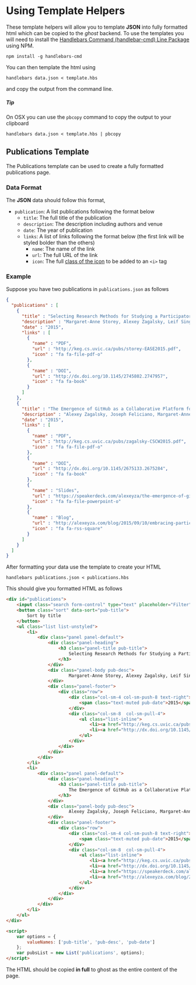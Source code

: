 # Using Template Helpers

These template helpers will allow you to template __JSON__ into fully formatted html which can be copied to the _ghost_ backend. To use the templates you will need to install the [Handlebars Command (handlebar-cmd) Line Package](https://www.npmjs.com/package/handlebars-cmd) using NPM.

```
npm install -g handlebars-cmd
```

You can then template the html using

```
handlebars data.json < template.hbs
```

and copy the output from the command line.

##### Tip

On OSX you can use the `pbcopy` command to copy the output to your clipboard

```
handlebars data.json < template.hbs | pbcopy
```

## Publications Template

The Publications template can be used to create a fully formatted publications page.

### Data Format

The __JSON__ data should follow this format,

* `publication`: A list publications following the format below
    * `title`: The full title of the publication
    * `description`: The description including authors and venue
    * `date`: The year of publication
    * `links`: A list of links following the format below (the first link will be styled bolder than the others)
        * `name`: The name of the link
        * `url`: The full URL of the link
        * `icon`: The full [class of the icon](https://fortawesome.github.io/Font-Awesome/icons/) to be added to an `<i>` tag

### Example

Suppose you have two publications in `publications.json` as follows

```json
{
  "publications" : [
    {
      "title" : "Selecting Research Methods for Studying a Participatory Culture in Software Development: Keynote",
      "description" : "Margaret-Anne Storey, Alexey Zagalsky, Leif Singer, Keynote Extended Abstract at the 19th International Conference on Evaluation and Assessment (<a href=\"http://emse.nju.edu.cn/ease2015/program/keynote-speakers/\">EASE</a>), 2015, ACM.",
      "date" : "2015",
      "links" : [
        {
          "name" : "PDF",
          "url" : "http://keg.cs.uvic.ca/pubs/storey-EASE2015.pdf",
          "icon" : "fa fa-file-pdf-o"
        },
        {
          "name" : "DOI",
          "url" : "http://dx.doi.org/10.1145/2745802.2747957",
          "icon" : "fa fa-book"
        }
      ]
    },
    {
      "title" : "The Emergence of GitHub as a Collaborative Platform for Education",
      "description" : "Alexey Zagalsky, Joseph Feliciano, Margaret-Anne Storey, Yiyun Zhao, Weiliang Wang, <a href=\"http://cscw.acm.org/2015/\">18th ACM conference on Computer-Supported Cooperative Work and Social Computing</a>, 2015, ACM.",
      "date" : "2015",
      "links" : [
        {
          "name" : "PDF",
          "url" : "http://keg.cs.uvic.ca/pubs/zagalsky-CSCW2015.pdf",
          "icon" : "fa fa-file-pdf-o"
        },
        {
          "name" : "DOI",
          "url" : "http://dx.doi.org/10.1145/2675133.2675284",
          "icon" : "fa fa-book"
        },
        {
          "name" : "Slides",
          "url" : "https://speakerdeck.com/alexeyza/the-emergence-of-github-as-a-collaborative-platform-for-education",
          "icon" : "fa fa-file-powerpoint-o"
        },
        {
          "name" : "Blog",
          "url" : "http://alexeyza.com/blog/2015/09/10/embracing-participatory-culture-in-education/",
          "icon" : "fa fa-rss-square"
        }
      ]
    }
  ]
}
```

After formatting your data use the template to create your HTML

```
handlebars publications.json < publications.hbs
```

This should give you formatted HTML as follows

```html
<div id="publications">
    <input class="search form-control" type="text" placeholder="Filter" />
    <button class="sort" data-sort="pub-title">
        Sort by title
    </button>
    <ul class="list list-unstyled">
        <li>
            <div class="panel panel-default">
                <div class="panel-heading">
                    <h3 class="panel-title pub-title">
                        Selecting Research Methods for Studying a Participatory Culture in Software Development: Keynote
                    </h3>
                </div>
                <div class="panel-body pub-desc">
                        Margaret-Anne Storey, Alexey Zagalsky, Leif Singer, Keynote Extended Abstract at the 19th International Conference on Evaluation and Assessment (<a href="http://emse.nju.edu.cn/ease2015/program/keynote-speakers/">EASE</a>), 2015, ACM.
                </div>
                <div class="panel-footer">
                    <div class="row">
                        <div class="col-sm-4 col-sm-push-8 text-right">
                            <span class="text-muted pub-date">2015</span>
                        </div>
                        <div class="col-sm-8  col-sm-pull-4">
                            <ul class="list-inline">
                                <li><a href="http://keg.cs.uvic.ca/pubs/storey-EASE2015.pdf" class="btn btn-primary btn-sm"><i class="fa fa-file-pdf-o"></i> PDF</a></li>
                                <li><a href="http://dx.doi.org/10.1145/2745802.2747957" class="btn btn-default btn-sm"><i class="fa fa-book"></i> DOI</a></li>
                            </ul>
                        </div>
                    </div>
                </div>
            </div>
        </li>
        <li>
            <div class="panel panel-default">
                <div class="panel-heading">
                    <h3 class="panel-title pub-title">
                        The Emergence of GitHub as a Collaborative Platform for Education
                    </h3>
                </div>
                <div class="panel-body pub-desc">
                        Alexey Zagalsky, Joseph Feliciano, Margaret-Anne Storey, Yiyun Zhao, Weiliang Wang, <a href="http://cscw.acm.org/2015/">18th ACM conference on Computer-Supported Cooperative Work and Social Computing</a>, 2015, ACM.
                </div>
                <div class="panel-footer">
                    <div class="row">
                        <div class="col-sm-4 col-sm-push-8 text-right">
                            <span class="text-muted pub-date">2015</span>
                        </div>
                        <div class="col-sm-8  col-sm-pull-4">
                            <ul class="list-inline">
                                <li><a href="http://keg.cs.uvic.ca/pubs/zagalsky-CSCW2015.pdf" class="btn btn-primary btn-sm"><i class="fa fa-file-pdf-o"></i> PDF</a></li>
                                <li><a href="http://dx.doi.org/10.1145/2675133.2675284" class="btn btn-default btn-sm"><i class="fa fa-book"></i> DOI</a></li>
                                <li><a href="https://speakerdeck.com/alexeyza/the-emergence-of-github-as-a-collaborative-platform-for-education" class="btn btn-default btn-sm"><i class="fa fa-file-powerpoint-o"></i> Slides</a></li>
                                <li><a href="http://alexeyza.com/blog/2015/09/10/embracing-participatory-culture-in-education/" class="btn btn-default btn-sm"><i class="fa fa-rss-square"></i> Blog</a></li>
                            </ul>
                        </div>
                    </div>
                </div>
            </div>
        </li>
    </ul>
</div>

<script>
    var options = {
        valueNames: ['pub-title', 'pub-desc', 'pub-date']
    };
    var pubsList = new List('publications', options);
</script>
```

The HTML should be copied __in full__ to ghost as the entire content of the page.
